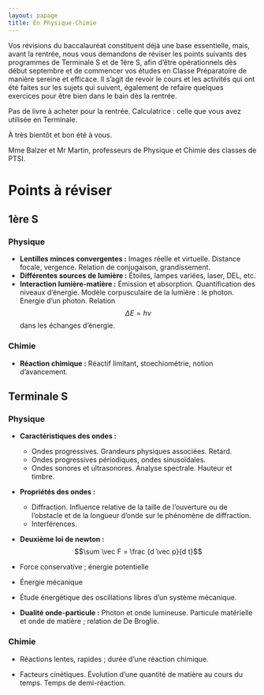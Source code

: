 ```yaml
---
layout: papage
title: En Physique-Chimie
---
```


<!-- Load jQuery -->
<script src="//code.jquery.com/jquery-1.11.1.min.js"></script>
<!-- Load KaTeX -->
<link rel="stylesheet" href="https://cdnjs.cloudflare.com/ajax/libs/KaTeX/0.6.0/katex.min.css">
<script src="https://cdnjs.cloudflare.com/ajax/libs/KaTeX/0.6.0/katex.min.js"></script>

Vos révisions du baccalauréat constituent déjà une base essentielle, mais, avant la rentrée, nous vous demandons de réviser les points suivants des programmes de Terminale S et de 1ère S, afin d’être opérationnels dès début septembre et de commencer vos études en Classe Préparatoire de manière sereine et efficace. Il s’agit de revoir le cours et les activités qui ont été faites sur les sujets qui suivent, également de refaire quelques exercices pour être bien dans le bain dès la rentrée.

Pas de livre à acheter pour la rentrée. Calculatrice&nbsp;: celle que vous avez utilisée en Terminale.

À très bientôt et bon été à vous.

Mme Balzer et Mr Martin, professeurs de Physique et Chimie des classes de PTSI.

# Points à réviser

## 1ère S

### Physique

* **Lentilles minces convergentes&nbsp;:** Images réelle et virtuelle. Distance focale, vergence. Relation de conjugaison, grandissement.
* **Différentes sources de lumière&nbsp;:** Étoiles, lampes variées, laser, DEL,&nbsp;etc.
* **Interaction lumière-matière&nbsp;:** Émission et absorption. Quantification des niveaux d’énergie. Modèle corpusculaire de la lumière&nbsp;: le photon. Energie d’un photon. Relation $$\Delta E = h \nu$$ dans les échanges d’énergie.

### Chimie

* **Réaction chimique&nbsp;:** Réactif limitant, stoechiométrie, notion d’avancement.

## Terminale S

### Physique

* **Caractéristiques des ondes&nbsp;:**
    - Ondes progressives. Grandeurs physiques associées. Retard.  
    - Ondes progressives périodiques, ondes sinusoïdales.  
    - Ondes sonores et ultrasonores. Analyse spectrale. Hauteur et timbre.

* **Propriétés des ondes&nbsp;:**
    - Diffraction. Influence relative de la taille de l’ouverture ou de l’obstacle et de la longueur d’onde sur le phénomène de diffraction.
    - Interférences.

* **Deuxième loi de newton&nbsp;:**
$$\sum \vec F = \frac {d \vec p}{d t}$$

* Force conservative&nbsp;; énergie potentielle

* Énergie mécanique

* Étude énergétique des oscillations libres d’un système mécanique.

* **Dualité onde-particule&nbsp;:** Photon et onde lumineuse. Particule matérielle et onde de matière ; relation de De Broglie. 

### Chimie

* Réactions lentes, rapides ; durée d’une réaction chimique.

* Facteurs cinétiques. Évolution d’une quantité de matière au cours du temps. Temps de demi-réaction.

<script type="text/javascript">
    $(document).ready(function() {
        $("body").append("Bonjour");
        $("script[type='math/tex']").replaceWith(function(){
            var tex = $(this).text();
            return "<span class=\"inline-equation\">" + 
                katex.renderToString(tex) +
                "</span>";
        });
        $("script[type='math/tex; mode=display']").replaceWith(
        function(){
            var tex = $(this).text();
            return "<div class=\"equation\">" + 
                katex.renderToString("\\displaystyle "+tex) +
                "</div>";
        });
        $("body").append("Au revoir");
    });
</script>

